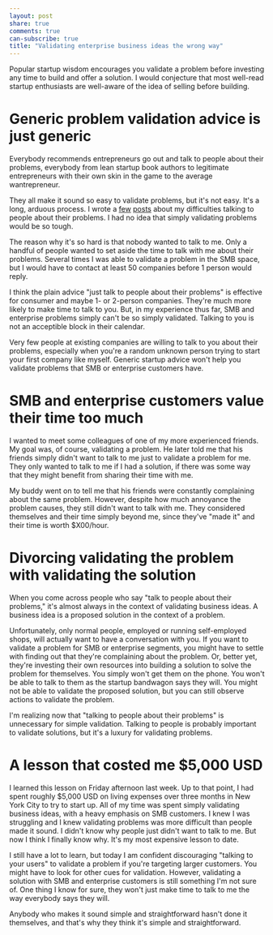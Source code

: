 ```yaml
---
layout: post
share: true
comments: true
can-subscribe: true
title: "Validating enterprise business ideas the wrong way"
---
```


Popular startup wisdom encourages you validate a problem before investing any time to build and offer a solution. I would conjecture that most well-read startup enthusiasts are well-aware of the idea of selling before building.

# Generic problem validation advice is just generic

Everybody recommends entrepreneurs go out and talk to people about their problems, everybody from lean startup book authors to legitimate entrepreneurs with their own skin in the game to the average wantrepreneur.

They all make it sound so easy to validate problems, but it's not easy. It's a long, arduous process. I wrote a <a href="http://www.dillonforrest.com/startup/convincing-business-owners-to-talk-to-me/" target="_blank">few</a> <a href="http://www.dillonforrest.com/startup/i-cant-make-money-from-local-small-businesses/" target="_blank">posts</a> about my difficulties talking to people about their problems. I had no idea that simply validating problems would be so tough.

The reason why it's so hard is that nobody wanted to talk to me. Only a handful of people wanted to set aside the time to talk with me about their problems. Several times I was able to validate a problem in the SMB space, but I would have to contact at least 50 companies before 1 person would reply.

I think the plain advice "just talk to people about their problems" is effective for consumer and maybe 1- or 2-person companies. They're much more likely to make time to talk to you. But, in my experience thus far, SMB and enterprise problems simply can't be so simply validated. Talking to you is not an acceptible block in their calendar.

Very few people at existing companies are willing to talk to you about their problems, especially when you're a random unknown person trying to start your first company like myself. Generic startup advice won't help you validate problems that SMB or enterprise customers have.

# SMB and enterprise customers value their time too much

I wanted to meet some colleagues of one of my more experienced friends. My goal was, of course, validating a problem. He later told me that his friends simply didn't want to talk to me just to validate a problem for me. They only wanted to talk to me if I had a solution, if there was some way that they might benefit from sharing their time with me.

My buddy went on to tell me that his friends were constantly complaining about the same problem. However, despite how much annoyance the problem causes, they still didn't want to talk with me. They considered themselves and their time simply beyond me, since they've "made it" and their time is worth $X00/hour.

# Divorcing validating the problem with validating the solution

When you come across people who say "talk to people about their problems," it's almost always in the context of validating business ideas. A business idea is a proposed solution in the context of a problem.

Unfortunately, only normal people, employed or running self-employed shops, will actually want to have a conversation with you. If you want to validate a problem for SMB or enterprise segments, you might have to settle with finding out that they're complaining about the problem. Or, better yet, they're investing their own resources into building a solution to solve the problem for themselves. You simply won't get them on the phone. You won't be able to talk to them as the startup bandwagon says they will. You might not be able to validate the proposed solution, but you can still observe actions to validate the problem.

I'm realizing now that "talking to people about their problems" is unnecessary for simple validation. Talking to people is probably important to validate solutions, but it's a luxury for validating problems.

# A lesson that costed me $5,000 USD

I learned this lesson on Friday afternoon last week. Up to that point, I had spent roughly $5,000 USD on living expenses over three months in New York City to try to start up. All of my time was spent simply validating business ideas, with a heavy emphasis on SMB customers. I knew I was struggling and I knew validating problems was more difficult than people made it sound. I didn't know why people just didn't want to talk to me. But now I think I finally know why. It's my most expensive lesson to date.

I still have a lot to learn, but today I am confident discouraging "talking to your users" to validate a problem if you're targeting larger customers. You might have to look for other cues for validation. However, validating a solution with SMB and enterprise customers is still something I'm not sure of. One thing I know for sure, they won't just make time to talk to me the way everybody says they will.

Anybody who makes it sound simple and straightforward hasn't done it themselves, and that's why they think it's simple and straightforward.